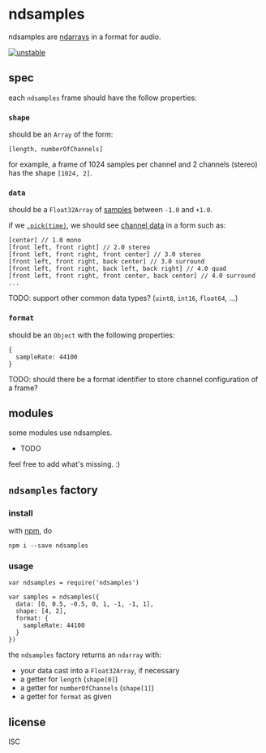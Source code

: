 # ndsamples

ndsamples are [ndarrays](https://npmjs.org/ndarray) in a format for audio.

[![unstable](http://badges.github.io/stability-badges/dist/unstable.svg)](http://github.com/badges/stability-badges)

## spec

each `ndsamples` frame should have the follow properties:

### `shape`

should be an `Array` of the form:

```
[length, numberOfChannels]
```

for example, a frame of 1024 samples per channel and 2 channels (stereo) has the shape `[1024, 2]`.

### `data`

should be a `Float32Array` of [samples](https://en.wikipedia.org/wiki/Sampling_%28signal_processing%29) between `-1.0` and `+1.0`.

if we [`.pick(time)`](https://github.com/scijs/ndarray#arraypickp0-p1-), we should see [channel data](https://en.wikipedia.org/wiki/Surround_sound#Standard_speaker_channels) in a form such as:

```
[center] // 1.0 mono
[front left, front right] // 2.0 stereo
[front left, front right, front center] // 3.0 stereo
[front left, front right, back center] // 3.0 surround
[front left, front right, back left, back right] // 4.0 quad
[front left, front right, front center, back center] // 4.0 surround
...
```

TODO: support other common data types? (`uint8`, `int16`, `float64`, ...)

### `format`

should be an `Object` with the following properties:

```
{
  sampleRate: 44100
}
```

TODO: should there be a format identifier to store channel configuration of a frame?

## modules

some modules use ndsamples. 

- TODO

feel free to add what's missing. :)

## `ndsamples` factory

### install

with [npm](https://npmjs.org/), do

```
npm i --save ndsamples
```

### usage

```
var ndsamples = require('ndsamples')

var samples = ndsamples({
  data: [0, 0.5, -0.5, 0, 1, -1, -1, 1],
  shape: [4, 2],
  format: {
    sampleRate: 44100
  }
})
```

the `ndsamples` factory returns an `ndarray` with:

- your data cast into a `Float32Array`, if necessary
- a getter for `length` (`shape[0]`)
- a getter for `numberOfChannels` (`shape[1]`)
- a getter for `format` as given

## license

ISC
